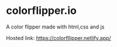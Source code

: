 # colorflipper.io
A color flipper made with html,css and js

Hosted link: https://colorfllipper.netlify.app/
